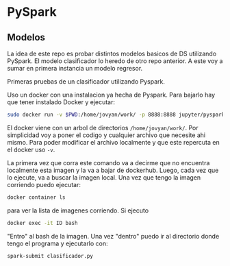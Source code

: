 # PySpark
## Modelos

La idea de este repo es probar distintos modelos basicos de DS utilizando PySpark. El modelo clasificador lo heredo de otro repo anterior. A este voy a sumar en primera instancia un modelo regresor.

Primeras pruebas de un clasificador utilizando Pyspark.

Uso un docker con una instalacion ya hecha de Pyspark. Para bajarlo hay que tener instalado Docker y ejecutar:
```bash
sudo docker run -v $PWD:/home/jovyan/work/ -p 8888:8888 jupyter/pyspark-notebook
```
El docker viene con un arbol de directorios `/home/jovyan/work/`. Por simplicidad voy a poner el codigo y cualquier archivo que necesite ahi mismo. Para poder modificar el archivo localmente y que este repercuta en el docker uso `-v`. 

La primera vez que corra este comando va a decirme que no encuentra localmente esta imagen y la va a bajar de dockerhub. Luego, cada vez que lo ejecute, va a buscar la imagen local. Una vez que tengo la imagen corriendo puedo ejecutar:

 ```bash
docker container ls
```

 para ver la lista de imagenes corriendo. Si ejecuto 
```bash
docker exec -it ID bash
```
"Entro" al bash de la imagen. Una vez "dentro" puedo ir al directorio donde tengo el programa y ejecutarlo con:
```bash
spark-submit clasificador.py 
```


